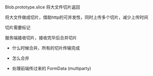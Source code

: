 Blob.prototype.slice 将大文件切片返回

将大文件做成切片，借助http的可并发性，同时上传多个切片，减少上传时间

切片需要标记

服务端接收切片，接收完毕后合并切片
  - 什么时候合并，所有的切片传输完成
  - 怎么合并

  - 处理前端传过来的 FormData (multiparty)